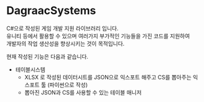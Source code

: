 # DagraacSystems

C#으로 작성된 게임 개발 지원 라이브러리 입니다.  
유니티 등에서 활용할 수 있으며 여러가지 부가적인 기능들을 가진 코드를 지원하여  
개발자의 작업 생산성을 향상시키는 것이 목적입니다.

현재 작성된 기능은 다음과 같습니다.

* 테이블시스템
  * XLSX 로 작성된 데이터시트를 JSON으로 익스포트 해주고 CS를 뽑아주는 익스포트 툴 (파이썬으로 작성)
  * 뽑아진 JSON과 CS를 사용할 수 있는 테이블 매니저
